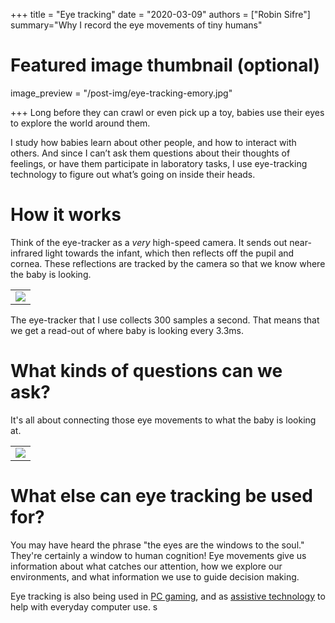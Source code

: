 +++
title = "Eye tracking"
date = "2020-03-09"
authors = ["Robin Sifre"]
summary="Why I record the eye movements of tiny humans"


# Featured image thumbnail (optional)
image_preview = "/post-img/eye-tracking-emory.jpg"

+++
Long before they can crawl or even pick up a toy, babies use their eyes to explore the world around them.  

I study how babies learn about other people, and how to interact with others. And since I can’t ask them questions about their thoughts of feelings, or have them participate in laboratory tasks, I use eye-tracking technology to figure out what’s going on inside their heads. 

# How it works
Think of the eye-tracker as a <i>very</i> high-speed camera. It sends out near-infrared light towards the infant, which then reflects off the pupil and cornea. These reflections are tracked by the camera so that we know where the baby is looking.  

<table class="image">
<tr><td><img src="/post-img/eye-tracking-mom.jpg" alt=" "/></td></tr>
</table>  

The eye-tracker that I use collects 300 samples a second. That means that we get a read-out of where baby is looking every 3.3ms. 

# What kinds of questions can we ask? 
It's all about connecting those eye movements to what the baby is looking at. 

<table class="image">
<tr><td><img src="/post-img/eye-tracking-dancing-ladies" alt=" "/></td></tr>
</table>  



# What else can eye tracking be used for?  
You may have heard the phrase "the eyes are the windows to the soul." They're certainly a window to human cognition! Eye movements give us information about what catches our attention, how we explore our environments, and what information we use to guide decision making.  

Eye tracking is also being used in [PC gaming](https://help.tobii.com/hc/en-us/articles/115003295025-Eye-tracking-in-gaming-how-does-it-work-), and as [assistive technology](https://www.abilities.com/community/assistive_eye-control.html) to help with everyday computer use. s